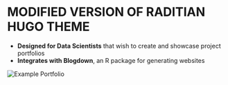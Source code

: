 # MODIFIED VERSION OF RADITIAN HUGO THEME

- __Designed for Data Scientists__ that wish to create and showcase project portfolios
- __Integrates with Blogdown__, an R package for generating websites

![Example Portfolio](https://portfolioprofesional.netlify.app/img/showcase/data-science.gif)
